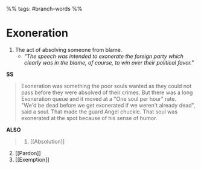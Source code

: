 %% tags: #branch-words %%
# Exoneration
1. The act of absolving someone from blame.
	- *"The speech was intended to exonerate the foreign party which clearly was in the blame, of course, to win over their political favor."*


**SS**
> Exoneration was something the poor souls wanted as they could not pass before they were absolved of their crimes. But there was a long Exoneration queue and it moved at a "One soul per hour" rate.  
> "We'd be dead before we get exonerated if we weren't already dead", said a soul. That made the guard Angel chuckle. That soul was exonerated at the spot because of his sense of humor.

**ALSO**
> 1. [[Absolution]]
2. [[Pardon]]
3. [[Exemption]]